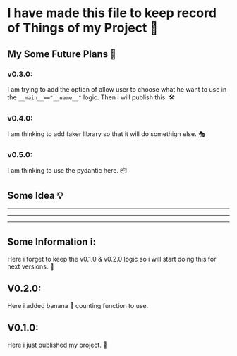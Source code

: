 # I have made this file to keep record of Things of my Project 📜  

## My Some Future Plans 🚀  
### v0.3.0:  
I am trying to add the option of allow user to choose what he want to use in the `__main__=="__name__"` logic. Then i will publish this. 🛠️  

### v0.4.0:  
I am thinking to add faker library so that it will do somethign else. 🎭  

### v0.5.0:  
I am thinking to use the pydantic here. 📦  

## Some Idea 💡  

***  
***  
***  

## Some Information ℹ️:  
Here i forget to keep the v0.1.0 & v0.2.0 logic so i will start doing this for next versions. 📝  

## V0.2.0:  
Here i added banana 🍌 counting function to use.  

## V0.1.0:  
Here i just published my project. 🚀
